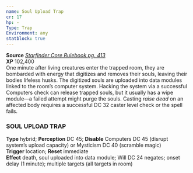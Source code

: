 ```yaml
---
name: Soul Upload Trap
cr: 17
hp: -
Type: Trap
Environment: any
statblock: true
---
```

**Source** [_Starfinder Core Rulebook pg. 413_](https://paizo.com/products/btpy9ssr?Starfinder-Core-Rulebook)  
**XP** 102,400  
One minute after living creatures enter the trapped room, they are bombarded with energy that digitizes and removes their souls, leaving their bodies lifeless husks. The digitized souls are uploaded into data modules linked to the room’s computer system. Hacking the system via a successful Computers check can release trapped souls, but it usually has a wipe module—a failed attempt might purge the souls. Casting _raise dead_ on an affected body requires a successful DC 32 caster level check or the spell fails.

### SOUL UPLOAD TRAP

**Type** hybrid; **Perception** DC 45; **Disable** Computers DC 45 (disrupt system’s upload capacity) or Mysticism DC 40 (scramble magic)  
**Trigger** location; **Reset** immediate  
**Effect** death, soul uploaded into data module; Will DC 24 negates; onset delay (1 minute); multiple targets (all targets in room)